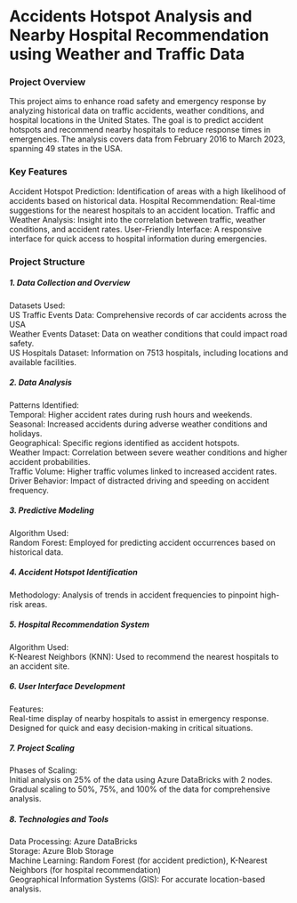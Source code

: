 <h1>Accidents Hotspot Analysis and Nearby Hospital Recommendation using Weather and Traffic Data</h1>

<h3>Project Overview</h3>

This project aims to enhance road safety and emergency response by analyzing historical data on traffic accidents, weather conditions, and hospital locations in the United States. The goal is to predict accident hotspots and recommend nearby hospitals to reduce response times in emergencies. The analysis covers data from February 2016 to March 2023, spanning 49 states in the USA.

<h3>Key Features</h3>

Accident Hotspot Prediction: Identification of areas with a high likelihood of accidents based on historical data.
Hospital Recommendation: Real-time suggestions for the nearest hospitals to an accident location.
Traffic and Weather Analysis: Insight into the correlation between traffic, weather conditions, and accident rates.
User-Friendly Interface: A responsive interface for quick access to hospital information during emergencies.

<h3>Project Structure</h3>

<h5>1. Data Collection and Overview</h5>
Datasets Used:<br>
US Traffic Events Data: Comprehensive records of car accidents across the USA <br>
Weather Events Dataset: Data on weather conditions that could impact road safety.<br>
US Hospitals Dataset: Information on 7513 hospitals, including locations and available facilities. <br>
<h5>2. Data Analysis</h5>

Patterns Identified:<br>
Temporal: Higher accident rates during rush hours and weekends.<br>
Seasonal: Increased accidents during adverse weather conditions and holidays.\
Geographical: Specific regions identified as accident hotspots.\
Weather Impact: Correlation between severe weather conditions and higher accident probabilities.\
Traffic Volume: Higher traffic volumes linked to increased accident rates.\
Driver Behavior: Impact of distracted driving and speeding on accident frequency.
<h5>3. Predictive Modeling</h5>
Algorithm Used:<br>
Random Forest: Employed for predicting accident occurrences based on historical data.
<h5>4. Accident Hotspot Identification</h5>
Methodology: Analysis of trends in accident frequencies to pinpoint high-risk areas.<br>
<h5>5. Hospital Recommendation System</h5>
Algorithm Used:<br>
K-Nearest Neighbors (KNN): Used to recommend the nearest hospitals to an accident site.
<h5>6. User Interface Development</h5>
Features:<br>
Real-time display of nearby hospitals to assist in emergency response.<br>
Designed for quick and easy decision-making in critical situations.
<h5>7. Project Scaling</h5>
Phases of Scaling:<br>
Initial analysis on 25% of the data using Azure DataBricks with 2 nodes.<br>
Gradual scaling to 50%, 75%, and 100% of the data for comprehensive analysis.
<h5>8. Technologies and Tools</h5>
Data Processing: Azure DataBricks<br>
Storage: Azure Blob Storage<br>
Machine Learning: Random Forest (for accident prediction), K-Nearest Neighbors (for hospital recommendation)<br>
Geographical Information Systems (GIS): For accurate location-based analysis.
